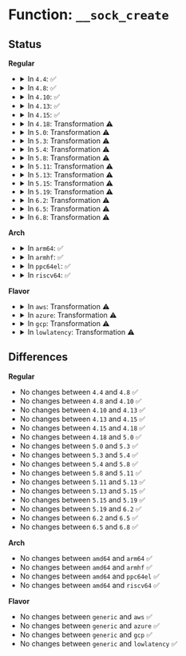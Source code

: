 # Function: <code>__sock_create</code>

## Status
<b>Regular</b>
<ul>
<li>
<details>
<summary>In <code>4.4</code>: ✅</summary>

```c
int __sock_create(struct net *net, int family, int type, int protocol, struct socket **res, int kern);
```

**Collision:** Unique Global

**Inline:** No

**Transformation:** False

**Instances:**

```
In net/socket.c (ffffffff816fd0f0)
Location: net/socket.c:1088
Inline: False
Direct callers:
  - net/socket.c:sock_create_kern
  - net/socket.c:SyS_socketcall
  - net/socket.c:SyS_socketcall
  - net/socket.c:SyS_socketcall
```
**Symbols:**

```
ffffffff816fd0f0-ffffffff816fd313: __sock_create (STB_GLOBAL)
```
</details>
</li>
<li>
<details>
<summary>In <code>4.8</code>: ✅</summary>

```c
int __sock_create(struct net *net, int family, int type, int protocol, struct socket **res, int kern);
```

**Collision:** Unique Global

**Inline:** No

**Transformation:** False

**Instances:**

```
In net/socket.c (ffffffff81763c50)
Location: net/socket.c:1085
Inline: False
Direct callers:
  - net/socket.c:SyS_socketcall
  - net/socket.c:SyS_socketcall
  - net/socket.c:SyS_socketcall
  - net/socket.c:sock_create_kern
```
**Symbols:**

```
ffffffff81763c50-ffffffff81763e46: __sock_create (STB_GLOBAL)
```
</details>
</li>
<li>
<details>
<summary>In <code>4.10</code>: ✅</summary>

```c
int __sock_create(struct net *net, int family, int type, int protocol, struct socket **res, int kern);
```

**Collision:** Unique Global

**Inline:** No

**Transformation:** False

**Instances:**

```
In net/socket.c (ffffffff81790c80)
Location: net/socket.c:1128
Inline: False
Direct callers:
  - net/socket.c:SyS_socketcall
  - net/socket.c:SyS_socketcall
  - net/socket.c:SyS_socketcall
  - net/socket.c:sock_create_kern
```
**Symbols:**

```
ffffffff81790c80-ffffffff81790e76: __sock_create (STB_GLOBAL)
```
</details>
</li>
<li>
<details>
<summary>In <code>4.13</code>: ✅</summary>

```c
int __sock_create(struct net *net, int family, int type, int protocol, struct socket **res, int kern);
```

**Collision:** Unique Global

**Inline:** No

**Transformation:** False

**Instances:**

```
In net/socket.c (ffffffff817ae5a0)
Location: net/socket.c:1177
Inline: False
Direct callers:
  - net/socket.c:SyS_socketcall
  - net/socket.c:SyS_socketcall
  - net/socket.c:SyS_socketcall
  - net/socket.c:sock_create_kern
```
**Symbols:**

```
ffffffff817ae5a0-ffffffff817ae79a: __sock_create (STB_GLOBAL)
```
</details>
</li>
<li>
<details>
<summary>In <code>4.15</code>: ✅</summary>

```c
int __sock_create(struct net *net, int family, int type, int protocol, struct socket **res, int kern);
```

**Collision:** Unique Global

**Inline:** No

**Transformation:** False

**Instances:**

```
In net/socket.c (ffffffff81826670)
Location: net/socket.c:1196
Inline: False
Direct callers:
  - net/socket.c:SyS_socketcall
  - net/socket.c:SyS_socketcall
  - net/socket.c:SyS_socketcall
  - net/socket.c:sock_create_kern
```
**Symbols:**

```
ffffffff81826670-ffffffff8182686f: __sock_create (STB_GLOBAL)
```
</details>
</li>
<li>
<details>
<summary>In <code>4.18</code>: Transformation ⚠️</summary>

```c
int __sock_create(struct net *net, int family, int type, int protocol, struct socket **res, int kern);
```

**Collision:** Unique Global

**Inline:** No

**Transformation:** True

**Instances:**

```
In net/socket.c (0)
Location: net/socket.c:1218
Inline: False
Direct callers:
  - net/socket.c:__sys_socketpair
  - net/socket.c:__sys_socketpair
  - net/socket.c:__sys_socket
  - net/socket.c:sock_create_kern
```
**Symbols:**

```
ffffffff81874492-ffffffff818744d5: __sock_create.cold.25 (STB_LOCAL)
ffffffff8186fda0-ffffffff8186ff58: __sock_create (STB_GLOBAL)
```
</details>
</li>
<li>
<details>
<summary>In <code>5.0</code>: Transformation ⚠️</summary>

```c
int __sock_create(struct net *net, int family, int type, int protocol, struct socket **res, int kern);
```

**Collision:** Unique Global

**Inline:** No

**Transformation:** True

**Instances:**

```
In net/socket.c (0)
Location: net/socket.c:1205
Inline: False
Direct callers:
  - net/socket.c:__sys_socketpair
  - net/socket.c:__sys_socketpair
  - net/socket.c:__sys_socket
  - net/socket.c:sock_create_kern
```
**Symbols:**

```
ffffffff81894d62-ffffffff81894da5: __sock_create.cold.23 (STB_LOCAL)
ffffffff81890970-ffffffff81890b28: __sock_create (STB_GLOBAL)
```
</details>
</li>
<li>
<details>
<summary>In <code>5.3</code>: Transformation ⚠️</summary>

```c
int __sock_create(struct net *net, int family, int type, int protocol, struct socket **res, int kern);
```

**Collision:** Unique Global

**Inline:** No

**Transformation:** True

**Instances:**

```
In net/socket.c (0)
Location: net/socket.c:1347
Inline: False
Direct callers:
  - net/socket.c:__sys_socketpair
  - net/socket.c:__sys_socketpair
  - net/socket.c:__sys_socket
  - net/socket.c:sock_create_kern
```
**Symbols:**

```
ffffffff818df124-ffffffff818df168: __sock_create.cold (STB_LOCAL)
ffffffff818da870-ffffffff818daa31: __sock_create (STB_GLOBAL)
```
</details>
</li>
<li>
<details>
<summary>In <code>5.4</code>: Transformation ⚠️</summary>

```c
int __sock_create(struct net *net, int family, int type, int protocol, struct socket **res, int kern);
```

**Collision:** Unique Global

**Inline:** No

**Transformation:** True

**Instances:**

```
In net/socket.c (0)
Location: net/socket.c:1347
Inline: False
Direct callers:
  - net/socket.c:__sys_socketpair
  - net/socket.c:__sys_socketpair
  - net/socket.c:__sys_socket
  - net/socket.c:sock_create_kern
```
**Symbols:**

```
ffffffff819112f4-ffffffff81911338: __sock_create.cold (STB_LOCAL)
ffffffff8190c9c0-ffffffff8190cb81: __sock_create (STB_GLOBAL)
```
</details>
</li>
<li>
<details>
<summary>In <code>5.8</code>: Transformation ⚠️</summary>

```c
int __sock_create(struct net *net, int family, int type, int protocol, struct socket **res, int kern);
```

**Collision:** Unique Global

**Inline:** No

**Transformation:** True

**Instances:**

```
In net/socket.c (0)
Location: net/socket.c:1357
Inline: False
Direct callers:
  - net/socket.c:__sys_socketpair
  - net/socket.c:__sys_socketpair
  - net/socket.c:__sys_socket
  - net/socket.c:sock_create_kern
```
**Symbols:**

```
ffffffff819e3206-ffffffff819e324a: __sock_create.cold (STB_LOCAL)
ffffffff819de730-ffffffff819de8f1: __sock_create (STB_GLOBAL)
```
</details>
</li>
<li>
<details>
<summary>In <code>5.11</code>: Transformation ⚠️</summary>

```c
int __sock_create(struct net *net, int family, int type, int protocol, struct socket **res, int kern);
```

**Collision:** Unique Global

**Inline:** No

**Transformation:** True

**Instances:**

```
In net/socket.c (0)
Location: net/socket.c:1335
Inline: False
Direct callers:
  - net/socket.c:__sys_socketpair
  - net/socket.c:__sys_socketpair
  - net/socket.c:__sys_socket
  - net/socket.c:sock_create_kern
```
**Symbols:**

```
ffffffff81c3034c-ffffffff81c30390: __sock_create.cold (STB_LOCAL)
ffffffff819de170-ffffffff819de33b: __sock_create (STB_GLOBAL)
```
</details>
</li>
<li>
<details>
<summary>In <code>5.13</code>: Transformation ⚠️</summary>

```c
int __sock_create(struct net *net, int family, int type, int protocol, struct socket **res, int kern);
```

**Collision:** Unique Global

**Inline:** No

**Transformation:** True

**Instances:**

```
In net/socket.c (0)
Location: net/socket.c:1326
Inline: False
Direct callers:
  - net/socket.c:__sys_socketpair
  - net/socket.c:__sys_socketpair
  - net/socket.c:__sys_socket
  - net/socket.c:sock_create_kern
```
**Symbols:**

```
ffffffff81c2262a-ffffffff81c2266e: __sock_create.cold (STB_LOCAL)
ffffffff819c4180-ffffffff819c434b: __sock_create (STB_GLOBAL)
```
</details>
</li>
<li>
<details>
<summary>In <code>5.15</code>: Transformation ⚠️</summary>

```c
int __sock_create(struct net *net, int family, int type, int protocol, struct socket **res, int kern);
```

**Collision:** Unique Global

**Inline:** No

**Transformation:** True

**Instances:**

```
In net/socket.c (0)
Location: net/socket.c:1396
Inline: False
Direct callers:
  - net/socket.c:__sys_socketpair
  - net/socket.c:__sys_socketpair
  - net/socket.c:__sys_socket
  - net/socket.c:sock_create_kern
```
**Symbols:**

```
ffffffff81d34992-ffffffff81d349eb: __sock_create.cold (STB_LOCAL)
ffffffff81a73780-ffffffff81a739a6: __sock_create (STB_GLOBAL)
```
</details>
</li>
<li>
<details>
<summary>In <code>5.19</code>: Transformation ⚠️</summary>

```c
int __sock_create(struct net *net, int family, int type, int protocol, struct socket **res, int kern);
```

**Collision:** Unique Global

**Inline:** No

**Transformation:** True

**Instances:**

```
In net/socket.c (0)
Location: net/socket.c:1444
Inline: False
Direct callers:
  - net/socket.c:__sys_socketpair
  - net/socket.c:__sys_socketpair
  - net/socket.c:__sys_socket
  - net/socket.c:__sys_socket_file
  - net/socket.c:sock_create_kern
```
**Symbols:**

```
ffffffff81f00ed3-ffffffff81f00f20: __sock_create.cold (STB_LOCAL)
ffffffff81be6520-ffffffff81be676e: __sock_create (STB_GLOBAL)
```
</details>
</li>
<li>
<details>
<summary>In <code>6.2</code>: Transformation ⚠️</summary>

```c
int __sock_create(struct net *net, int family, int type, int protocol, struct socket **res, int kern);
```

**Collision:** Unique Global

**Inline:** No

**Transformation:** True

**Instances:**

```
In net/socket.c (0)
Location: net/socket.c:1449
Inline: False
Direct callers:
  - net/socket.c:__sys_socketpair
  - net/socket.c:__sys_socketpair
  - net/socket.c:__sys_socket
  - net/socket.c:__sys_socket_file
  - net/socket.c:sock_create_kern
```
**Symbols:**

```
ffffffff820aaabf-ffffffff820aaad3: __sock_create.cold (STB_LOCAL)
ffffffff81d92950-ffffffff81d92bd0: __sock_create (STB_GLOBAL)
```
</details>
</li>
<li>
<details>
<summary>In <code>6.5</code>: Transformation ⚠️</summary>

```c
int __sock_create(struct net *net, int family, int type, int protocol, struct socket **res, int kern);
```

**Collision:** Unique Global

**Inline:** No

**Transformation:** True

**Instances:**

```
In net/socket.c (0)
Location: net/socket.c:1478
Inline: False
Direct callers:
  - net/socket.c:__sys_socketpair
  - net/socket.c:__sys_socketpair
  - net/socket.c:__sys_socket
  - net/socket.c:__sys_socket_file
  - net/socket.c:sock_create_kern
```
**Symbols:**

```
ffffffff8212bff5-ffffffff8212c009: __sock_create.cold (STB_LOCAL)
ffffffff81e00cc0-ffffffff81e00f40: __sock_create (STB_GLOBAL)
```
</details>
</li>
<li>
<details>
<summary>In <code>6.8</code>: Transformation ⚠️</summary>

```c
int __sock_create(struct net *net, int family, int type, int protocol, struct socket **res, int kern);
```

**Collision:** Unique Global

**Inline:** No

**Transformation:** True

**Instances:**

```
In net/socket.c (0)
Location: net/socket.c:1500
Inline: False
Direct callers:
  - net/socket.c:__sys_socketpair
  - net/socket.c:__sys_socketpair
  - net/socket.c:__sys_socket
  - net/socket.c:__sys_socket_file
  - net/socket.c:sock_create_kern
```
**Symbols:**

```
ffffffff8220dca7-ffffffff8220dcbb: __sock_create.cold (STB_LOCAL)
ffffffff81ebd3c0-ffffffff81ebd640: __sock_create (STB_GLOBAL)
```
</details>
</li>
</ul>
<b>Arch</b>
<ul>
<li>
<details>
<summary>In <code>arm64</code>: ✅</summary>

```c
int __sock_create(struct net *net, int family, int type, int protocol, struct socket **res, int kern);
```

**Collision:** Unique Global

**Inline:** No

**Transformation:** False

**Instances:**

```
In net/socket.c (ffff800010ba1840)
Location: net/socket.c:1347
Inline: False
Direct callers:
  - net/socket.c:__sys_socketpair
  - net/socket.c:__sys_socketpair
  - net/socket.c:__sys_socket
  - net/socket.c:sock_create_kern
```
**Symbols:**

```
ffff800010ba1840-ffff800010ba1a30: __sock_create (STB_GLOBAL)
```
</details>
</li>
<li>
<details>
<summary>In <code>armhf</code>: ✅</summary>

```c
int __sock_create(struct net *net, int family, int type, int protocol, struct socket **res, int kern);
```

**Collision:** Unique Global

**Inline:** No

**Transformation:** False

**Instances:**

```
In net/socket.c (c0cc38b8)
Location: net/socket.c:1347
Inline: False
Direct callers:
  - net/socket.c:__sys_socketpair
  - net/socket.c:__sys_socketpair
  - net/socket.c:__sys_socket
  - net/socket.c:sock_create_kern
```
**Symbols:**

```
c0cc38b8-c0cc3ab4: __sock_create (STB_GLOBAL)
```
</details>
</li>
<li>
<details>
<summary>In <code>ppc64el</code>: ✅</summary>

```c
int __sock_create(struct net *net, int family, int type, int protocol, struct socket **res, int kern);
```

**Collision:** Unique Global

**Inline:** No

**Transformation:** False

**Instances:**

```
In net/socket.c (c000000000c75f50)
Location: net/socket.c:1347
Inline: False
Direct callers:
  - net/socket.c:__sys_socketpair
  - net/socket.c:__sys_socketpair
  - net/socket.c:__sys_socket
  - net/socket.c:sock_create_kern
```
**Symbols:**

```
c000000000c75f50-c000000000c761e8: __sock_create (STB_GLOBAL)
```
</details>
</li>
<li>
<details>
<summary>In <code>riscv64</code>: ✅</summary>

```c
int __sock_create(struct net *net, int family, int type, int protocol, struct socket **res, int kern);
```

**Collision:** Unique Global

**Inline:** No

**Transformation:** False

**Instances:**

```
In net/socket.c (ffffffe0007399c6)
Location: net/socket.c:1347
Inline: False
Direct callers:
  - net/socket.c:__sys_socketpair
  - net/socket.c:__sys_socketpair
  - net/socket.c:__sys_socket
  - net/socket.c:sock_create_kern
```
**Symbols:**

```
ffffffe0007399c6-ffffffe000739b58: __sock_create (STB_GLOBAL)
```
</details>
</li>
</ul>
<b>Flavor</b>
<ul>
<li>
<details>
<summary>In <code>aws</code>: Transformation ⚠️</summary>

```c
int __sock_create(struct net *net, int family, int type, int protocol, struct socket **res, int kern);
```

**Collision:** Unique Global

**Inline:** No

**Transformation:** True

**Instances:**

```
In net/socket.c (0)
Location: net/socket.c:1347
Inline: False
Direct callers:
  - net/socket.c:__sys_socketpair
  - net/socket.c:__sys_socketpair
  - net/socket.c:__sys_socket
  - net/socket.c:sock_create_kern
```
**Symbols:**

```
ffffffff818b12f4-ffffffff818b1338: __sock_create.cold (STB_LOCAL)
ffffffff818ac9c0-ffffffff818acb81: __sock_create (STB_GLOBAL)
```
</details>
</li>
<li>
<details>
<summary>In <code>azure</code>: Transformation ⚠️</summary>

```c
int __sock_create(struct net *net, int family, int type, int protocol, struct socket **res, int kern);
```

**Collision:** Unique Global

**Inline:** No

**Transformation:** True

**Instances:**

```
In net/socket.c (0)
Location: net/socket.c:1347
Inline: False
Direct callers:
  - net/socket.c:__sys_socketpair
  - net/socket.c:__sys_socketpair
  - net/socket.c:__sys_socket
  - net/socket.c:sock_create_kern
```
**Symbols:**

```
ffffffff8186b244-ffffffff8186b288: __sock_create.cold (STB_LOCAL)
ffffffff81866910-ffffffff81866ad1: __sock_create (STB_GLOBAL)
```
</details>
</li>
<li>
<details>
<summary>In <code>gcp</code>: Transformation ⚠️</summary>

```c
int __sock_create(struct net *net, int family, int type, int protocol, struct socket **res, int kern);
```

**Collision:** Unique Global

**Inline:** No

**Transformation:** True

**Instances:**

```
In net/socket.c (0)
Location: net/socket.c:1347
Inline: False
Direct callers:
  - net/socket.c:__sys_socketpair
  - net/socket.c:__sys_socketpair
  - net/socket.c:__sys_socket
  - net/socket.c:sock_create_kern
```
**Symbols:**

```
ffffffff819022f4-ffffffff81902338: __sock_create.cold (STB_LOCAL)
ffffffff818fd9c0-ffffffff818fdb81: __sock_create (STB_GLOBAL)
```
</details>
</li>
<li>
<details>
<summary>In <code>lowlatency</code>: Transformation ⚠️</summary>

```c
int __sock_create(struct net *net, int family, int type, int protocol, struct socket **res, int kern);
```

**Collision:** Unique Global

**Inline:** No

**Transformation:** True

**Instances:**

```
In net/socket.c (0)
Location: net/socket.c:1347
Inline: False
Direct callers:
  - net/socket.c:__sys_socketpair
  - net/socket.c:__sys_socketpair
  - net/socket.c:__sys_socket
  - net/socket.c:sock_create_kern
```
**Symbols:**

```
ffffffff819232b0-ffffffff819232f4: __sock_create.cold (STB_LOCAL)
ffffffff8191ea40-ffffffff8191ec18: __sock_create (STB_GLOBAL)
```
</details>
</li>
</ul>

## Differences
<b>Regular</b>
<ul>
<li>
No changes between <code>4.4</code> and <code>4.8</code> ✅
</li>
<li>
No changes between <code>4.8</code> and <code>4.10</code> ✅
</li>
<li>
No changes between <code>4.10</code> and <code>4.13</code> ✅
</li>
<li>
No changes between <code>4.13</code> and <code>4.15</code> ✅
</li>
<li>
No changes between <code>4.15</code> and <code>4.18</code> ✅
</li>
<li>
No changes between <code>4.18</code> and <code>5.0</code> ✅
</li>
<li>
No changes between <code>5.0</code> and <code>5.3</code> ✅
</li>
<li>
No changes between <code>5.3</code> and <code>5.4</code> ✅
</li>
<li>
No changes between <code>5.4</code> and <code>5.8</code> ✅
</li>
<li>
No changes between <code>5.8</code> and <code>5.11</code> ✅
</li>
<li>
No changes between <code>5.11</code> and <code>5.13</code> ✅
</li>
<li>
No changes between <code>5.13</code> and <code>5.15</code> ✅
</li>
<li>
No changes between <code>5.15</code> and <code>5.19</code> ✅
</li>
<li>
No changes between <code>5.19</code> and <code>6.2</code> ✅
</li>
<li>
No changes between <code>6.2</code> and <code>6.5</code> ✅
</li>
<li>
No changes between <code>6.5</code> and <code>6.8</code> ✅
</li>
</ul>
<b>Arch</b>
<ul>
<li>
No changes between <code>amd64</code> and <code>arm64</code> ✅
</li>
<li>
No changes between <code>amd64</code> and <code>armhf</code> ✅
</li>
<li>
No changes between <code>amd64</code> and <code>ppc64el</code> ✅
</li>
<li>
No changes between <code>amd64</code> and <code>riscv64</code> ✅
</li>
</ul>
<b>Flavor</b>
<ul>
<li>
No changes between <code>generic</code> and <code>aws</code> ✅
</li>
<li>
No changes between <code>generic</code> and <code>azure</code> ✅
</li>
<li>
No changes between <code>generic</code> and <code>gcp</code> ✅
</li>
<li>
No changes between <code>generic</code> and <code>lowlatency</code> ✅
</li>
</ul>
